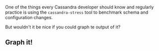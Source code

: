 One of the things every Cassandra developer should know and regularly practice is using the `cassandra-stress` tool to benchmark schema and configuration changes.

But wouldn't it be nice if you could graph te output of it?

## Graph it!

